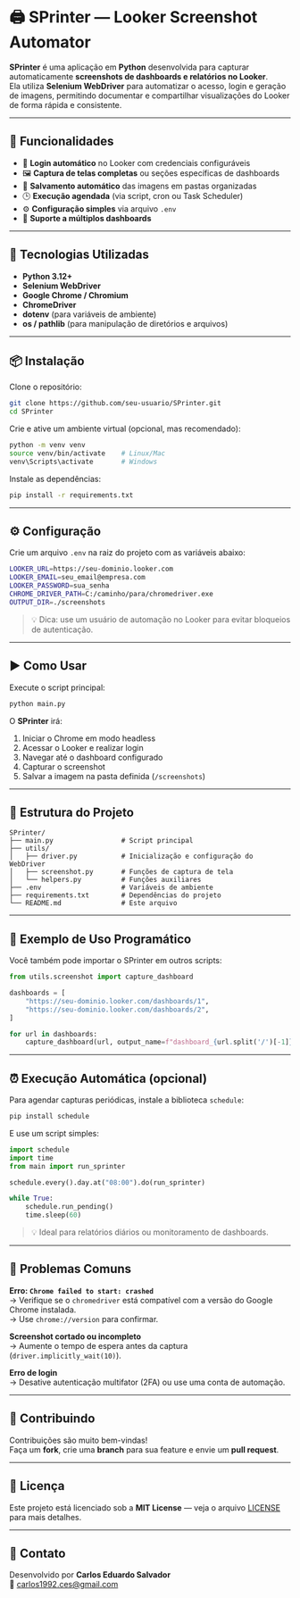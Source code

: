 # 🖨️ SPrinter — Looker Screenshot Automator

**SPrinter** é uma aplicação em **Python** desenvolvida para capturar automaticamente **screenshots de dashboards e relatórios no Looker**.  
Ela utiliza **Selenium WebDriver** para automatizar o acesso, login e geração de imagens, permitindo documentar e compartilhar visualizações do Looker de forma rápida e consistente.

---

## 🚀 Funcionalidades

- 🔐 **Login automático** no Looker com credenciais configuráveis  
- 🖼️ **Captura de telas completas** ou seções específicas de dashboards  
- 📁 **Salvamento automático** das imagens em pastas organizadas  
- 🕒 **Execução agendada** (via script, cron ou Task Scheduler)  
- ⚙️ **Configuração simples** via arquivo `.env`  
- 🧩 **Suporte a múltiplos dashboards**  

---

## 🧠 Tecnologias Utilizadas

- **Python 3.12+**  
- **Selenium WebDriver**  
- **Google Chrome / Chromium**  
- **ChromeDriver**  
- **dotenv** (para variáveis de ambiente)  
- **os / pathlib** (para manipulação de diretórios e arquivos)

---

## 📦 Instalação

Clone o repositório:

```bash
git clone https://github.com/seu-usuario/SPrinter.git
cd SPrinter
```

Crie e ative um ambiente virtual (opcional, mas recomendado):

```bash
python -m venv venv
source venv/bin/activate    # Linux/Mac
venv\Scripts\activate       # Windows
```

Instale as dependências:

```bash
pip install -r requirements.txt
```

---

## ⚙️ Configuração

Crie um arquivo `.env` na raiz do projeto com as variáveis abaixo:

```bash
LOOKER_URL=https://seu-dominio.looker.com
LOOKER_EMAIL=seu_email@empresa.com
LOOKER_PASSWORD=sua_senha
CHROME_DRIVER_PATH=C:/caminho/para/chromedriver.exe
OUTPUT_DIR=./screenshots
```

> 💡 Dica: use um usuário de automação no Looker para evitar bloqueios de autenticação.

---

## ▶️ Como Usar

Execute o script principal:

```bash
python main.py
```

O **SPrinter** irá:
1. Iniciar o Chrome em modo headless  
2. Acessar o Looker e realizar login  
3. Navegar até o dashboard configurado  
4. Capturar o screenshot  
5. Salvar a imagem na pasta definida (`/screenshots`)  

---

## 📁 Estrutura do Projeto

```
SPrinter/
├── main.py                 # Script principal
├── utils/
│   ├── driver.py           # Inicialização e configuração do WebDriver
│   ├── screenshot.py       # Funções de captura de tela
│   └── helpers.py          # Funções auxiliares
├── .env                    # Variáveis de ambiente
├── requirements.txt        # Dependências do projeto
└── README.md               # Este arquivo
```

---

## 🧩 Exemplo de Uso Programático

Você também pode importar o SPrinter em outros scripts:

```python
from utils.screenshot import capture_dashboard

dashboards = [
    "https://seu-dominio.looker.com/dashboards/1",
    "https://seu-dominio.looker.com/dashboards/2",
]

for url in dashboards:
    capture_dashboard(url, output_name=f"dashboard_{url.split('/')[-1]}.png")
```

---

## ⏰ Execução Automática (opcional)

Para agendar capturas periódicas, instale a biblioteca `schedule`:

```bash
pip install schedule
```

E use um script simples:

```python
import schedule
import time
from main import run_sprinter

schedule.every().day.at("08:00").do(run_sprinter)

while True:
    schedule.run_pending()
    time.sleep(60)
```

> 💡 Ideal para relatórios diários ou monitoramento de dashboards.

---

## 🧰 Problemas Comuns

**Erro: `Chrome failed to start: crashed`**  
→ Verifique se o `chromedriver` está compatível com a versão do Google Chrome instalada.  
→ Use `chrome://version` para confirmar.  

**Screenshot cortado ou incompleto**  
→ Aumente o tempo de espera antes da captura (`driver.implicitly_wait(10)`).  

**Erro de login**  
→ Desative autenticação multifator (2FA) ou use uma conta de automação.  

---

## 🤝 Contribuindo

Contribuições são muito bem-vindas!  
Faça um **fork**, crie uma **branch** para sua feature e envie um **pull request**.

---

## 📄 Licença

Este projeto está licenciado sob a **MIT License** — veja o arquivo [LICENSE](LICENSE) para mais detalhes.

---

## 💬 Contato

Desenvolvido por **Carlos Eduardo Salvador**  
📧 [carlos1992.ces@gmail.com](mailto:carlos1992.ces@gmail.com)

